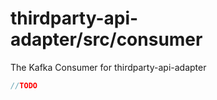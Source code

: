# thirdparty-api-adapter/src/consumer

The Kafka Consumer for thirdparty-api-adapter


```ts
//TODO
```
